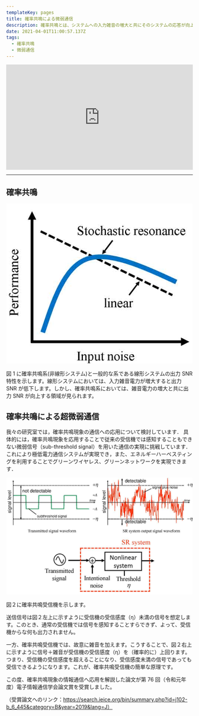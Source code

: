 ```yaml
---
templateKey: pages
title: 確率共鳴による微弱通信
description: 確率共鳴とは、システムへの入力雑音の増大と共にそのシステムの応答が向上する現象のことです．私たちは，この確率共鳴現象の通信への応用を研究しています．
date: 2021-04-01T11:00:57.137Z
tags:
  - 確率共鳴
  - 微弱通信
---
```


<div style="padding:56.25% 0 0 0;position:relative;"><iframe src="https://player.vimeo.com/video/499501573?h=57a52fd782&amp;badge=0&amp;autopause=0&amp;player_id=0&amp;app_id=58479" frameborder="0" allow="autoplay; fullscreen; picture-in-picture" allowfullscreen style="position:absolute;top:0;left:0;width:100%;height:100%;" title="確率共鳴（Stochastic Resonance）"></iframe></div><script src="https://player.vimeo.com/api/player.js"></script>

---

## 確率共鳴

![図1：確率共鳴系(非線形システム)と一般的な系である線形システムの出力SNR特性](./sr4.jpg)

図 1 に確率共鳴系(非線形システム)と一般的な系である線形システムの出力 SNR 特性を示します。線形システムにおいては、入力雑音電力が増大すると出力 SNR が低下します。しかし、確率共鳴系においては、雑音電力の増大と共に出力 SNR が向上する領域が見られます。

## 確率共鳴による超微弱通信

我々の研究室では，確率共鳴現象の通信への応用について検討しています．
具体的には，確率共鳴現象を応用することで従来の受信機では感知することもできない微弱信号（sub-threshold signal）を用いた通信の実現に挑戦しています．
これにより極低電力通信システムが実現でき，また、エネルギーハーベスティングを利用することでグリーンワイヤレス、グリーンネットワークを実現できます．

![図２：確率共鳴を利用した受信機](./sr_sys4.jpg)

図２に確率共鳴受信機を示します。

送信信号は図２左上に示すように受信機の受信感度（η）未満の信号を想定します。このとき、通常の受信機では信号を感知することすらできず、よって、受信機からな何も出力されません。

一方、確率共鳴受信機では、故意に雑音を加えます。こうすることで、図２右上に示すように信号＋雑音が受信機の受信感度（η）を（確率的に）上回ります。つまり、受信機の受信感度を超えることになり、受信感度未満の信号であっても受信できるようになります。これが、確率共鳴受信機の簡単な原理です。

この度、確率共鳴現象の情報通信へ応用を解説した論文が第 76 回（令和元年度）電子情報通信学会論文賞を受賞しました。

（受賞論文へのリンク：https://search.ieice.org/bin/summary.php?id=j102-b_6_445&category=B&year=2019&lang=J）
